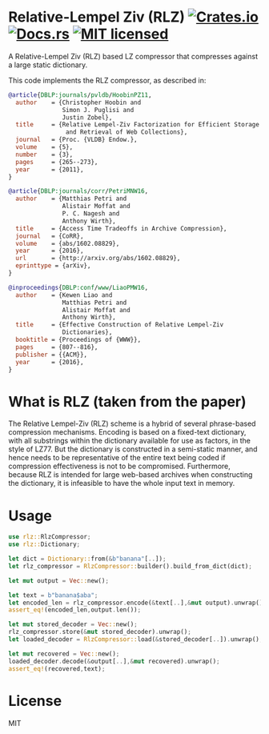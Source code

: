 # Relative-Lempel Ziv (RLZ) [![Crates.io][crates-badge]][crates-url] [![Docs.rs][docs-badge]][docs-rs] [![MIT licensed][mit-badge]][mit-url]

[crates-badge]: https://img.shields.io/crates/v/rbz.svg
[crates-url]: https://crates.io/crates/rlz
[mit-badge]: https://img.shields.io/badge/license-MIT-blue.svg
[mit-url]: https://opensource.org/licenses/MIT
[docs-rs]: https://docs.rs/rlz
[docs-badge]: https://img.shields.io/docsrs/rlz/0.2.0

A Relative-Lempel Ziv (RLZ) based LZ compressor that compresses against a large static dictionary.

This code implements the RLZ compressor, as described in:

```bibtex
@article{DBLP:journals/pvldb/HoobinPZ11,
  author    = {Christopher Hoobin and
               Simon J. Puglisi and
               Justin Zobel},
  title     = {Relative Lempel-Ziv Factorization for Efficient Storage 
                and Retrieval of Web Collections},
  journal   = {Proc. {VLDB} Endow.},
  volume    = {5},
  number    = {3},
  pages     = {265--273},
  year      = {2011},
}
```

```bibtex
@article{DBLP:journals/corr/PetriMNW16,
  author    = {Matthias Petri and
               Alistair Moffat and
               P. C. Nagesh and
               Anthony Wirth},
  title     = {Access Time Tradeoffs in Archive Compression},
  journal   = {CoRR},
  volume    = {abs/1602.08829},
  year      = {2016},
  url       = {http://arxiv.org/abs/1602.08829},
  eprinttype = {arXiv},
}
```

```bibtex
@inproceedings{DBLP:conf/www/LiaoPMW16,
  author    = {Kewen Liao and
               Matthias Petri and
               Alistair Moffat and
               Anthony Wirth},
  title     = {Effective Construction of Relative Lempel-Ziv 
               Dictionaries},
  booktitle = {Proceedings of {WWW}},
  pages     = {807--816},
  publisher = {{ACM}},
  year      = {2016},
}
```


# What is RLZ (taken from the paper)

The Relative Lempel-Ziv (RLZ) scheme is a hybrid of several phrase-based compression mechanisms. Encoding is based on a fixed-text dictionary, with all substrings within the dictionary available for use as factors, in the style of LZ77. But the dictionary is constructed in a semi-static manner, and hence needs to be representative of the entire text being coded if compression effectiveness is not to be compromised. Furthermore, because
RLZ is intended for large web-based archives when constructing the dictionary, it is infeasible to have the whole input text in memory.

# Usage


```rust
use rlz::RlzCompressor;
use rlz::Dictionary;

let dict = Dictionary::from(&b"banana"[..]);
let rlz_compressor = RlzCompressor::builder().build_from_dict(dict);

let mut output = Vec::new();

let text = b"banana$aba";
let encoded_len = rlz_compressor.encode(&text[..],&mut output).unwrap();
assert_eq!(encoded_len,output.len());

let mut stored_decoder = Vec::new();
rlz_compressor.store(&mut stored_decoder).unwrap();
let loaded_decoder = RlzCompressor::load(&stored_decoder[..]).unwrap();

let mut recovered = Vec::new();
loaded_decoder.decode(&output[..],&mut recovered).unwrap();
assert_eq!(recovered,text);
```

# License

MIT
